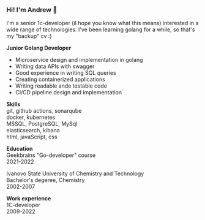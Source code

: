 ### Hi! I'm Andrew 👋
I'm a senior 1c-developer (iI hope you know what this means) interested in a wide range of technologies.
I've been learning golang for a while, so that's my "backup" cv :)

**Junior Golang Developer**<br>
- Microservice design and implementation in golang
- Writing data APIs with swagger
- Good experience in writing SQL queries
- Creating containerized applications
- Writing readable ande testable code
- CI/CD pipeline design and implementation  

**Skills**<br>
git, github actions, sonarqube<br>
docker, kubernetes<br>
MSSQL, PostgreSQL, MySql<br>
elasticsearch, kibana<br>
html, javaScript, css<br>

**Education**<br>
Geekbrains "Go-developer" course<br>
2021-2022<br>

Ivanovo State University of Chemistry and Technology<br>
Bachelor's degeree, Chemistry<br>
2002-2007<br>

**Work experience**<br>
1C-developer<br>
2009-2022 
